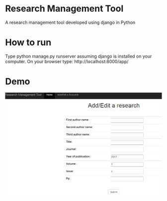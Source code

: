 # Research Management Tool
A research management tool developed using django in Python

# How to run
Type python manage.py runserver assuming django is installed on your computer. On your browser type: http://localhost:8000/app/

# Demo
![picture](demo.png)